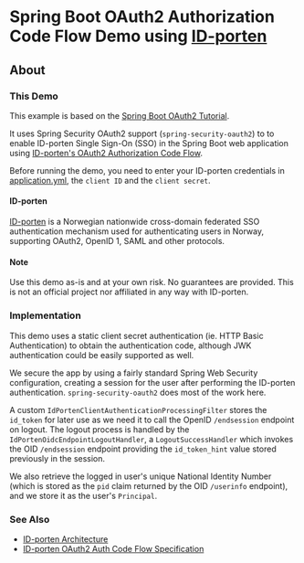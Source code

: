 # Spring Boot OAuth2 Authorization Code Flow Demo using [ID-porten](https://samarbeid.difi.no/felleslosninger/id-porten)

## About

### This Demo

This example is based on the 
[Spring Boot OAuth2 Tutorial](https://spring.io/guides/tutorials/spring-boot-oauth2/#_social_login_authserver).

It uses Spring Security OAuth2 support (`spring-security-oauth2`) 
to to enable ID-porten Single Sign-On (SSO) in the Spring Boot web application 
using 
[ID-porten's OAuth2 Authorization Code Flow](https://difi.github.io/idporten-oidc-dokumentasjon/oidc_auth_codeflow.html).

Before running the demo, you need to enter your ID-porten credentials in  
[application.yml](./src/main/resources/application.yml), the `client ID` 
and the `client secret`.

#### ID-porten

[ID-porten](https://samarbeid.difi.no/felleslosninger/id-porten) is a Norwegian 
nationwide cross-domain federated SSO authentication mechanism used for 
authenticating users in Norway, supporting OAuth2, OpenID 1, SAML and other 
protocols.

#### Note

Use this demo as-is and at your own risk. No guarantees are provided. This is 
not an official project nor affiliated in any way with ID-porten.

### Implementation

This demo uses a static client secret authentication (ie. HTTP Basic 
Authentication) to obtain the authentication code, although JWK authentication 
could be easily supported as well.

We secure the app by using a fairly standard Spring Web Security configuration, 
creating a session for the user after performing the ID-porten authentication. 
`spring-security-oauth2` does most of the work here.

A custom `IdPortenClientAuthenticationProcessingFilter` stores the `id_token`
for later use as we need it to call the OpenID `/endsession` endpoint on logout.
The logout process is handled by the `IdPortenOidcEndpointLogoutHandler`, a 
`LogoutSuccessHandler` which invokes the OID `/endsession` endpoint providing
the `id_token_hint` value stored previously in the session.

We also retrieve the logged in user's unique National Identity Number (which is 
stored as the `pid` claim returned by the OID `/userinfo` endpoint), and we 
store it as the user's `Principal`. 

### See Also

* [ID-porten Architecture](https://difi.github.io/idporten-oidc-dokumentasjon/oidc_arch.html)
* [ID-porten OAuth2 Auth Code Flow Specification](https://difi.github.io/idporten-oidc-dokumentasjon/oidc_auth_codeflow.html)

